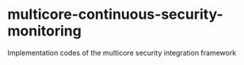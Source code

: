 # multicore-continuous-security-monitoring
Implementation codes of the multicore security integration framework
